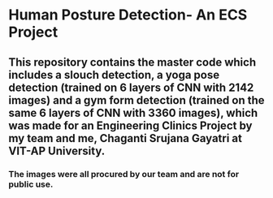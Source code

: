 # Human Posture Detection- An ECS Project
## This repository contains the master code which includes a slouch detection, a yoga pose detection (trained on 6 layers of CNN with 2142 images) and a gym form detection (trained on the same 6 layers of CNN with 3360 images), which was made for an Engineering Clinics Project by my team and me, Chaganti Srujana Gayatri at VIT-AP University.

### The images were all procured by our team and are not for public use.
